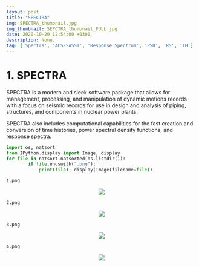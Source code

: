 ```yaml
---
layout: post
title: "SPECTRA"
img: SPECTRA_thumbnail.jpg
img_thumbnail: SEPCTRA_thumbnail_FULL.jpg
date: 2020-10-20 12:54:00 +0300
description: None. 
tag: ['Spectra', 'ACS-SASSI', 'Response Spectrum', 'PSD', 'RS', 'TH']
---
```

<a id="SPECTRA"></a>
# 1. SPECTRA

SPECTRA is a modern and sleek software package that allows for management, processing, and manipulation of dynamic motions records with a focus on seismic records for use in design and analysis of piping, structures, and components in nuclear power plants.

SPECTRA also includes computational capabilities for the fast creation and conversion of time histories, power spectral density
functions, and response spectra.


```python
import os, natsort 
from IPython.display import Image, display
for file in natsort.natsorted(os.listdir()):
        if file.endswith(".png"):
            print(file); display(Image(filename=file))
```

    1.png
    


<p align="center">
    <img src="https://sdamolini.github.io/assets/img/SPECTRA/output_2_1.png" style="max-width:840px;">
</p>


    2.png
    


<p align="center">
    <img src="https://sdamolini.github.io/assets/img/SPECTRA/output_2_3.png" style="max-width:840px;">
</p>


    3.png
    


<p align="center">
    <img src="https://sdamolini.github.io/assets/img/SPECTRA/output_2_5.png" style="max-width:840px;">
</p>


    4.png
    


<p align="center">
    <img src="https://sdamolini.github.io/assets/img/SPECTRA/output_2_7.png" style="max-width:840px;">
</p>






